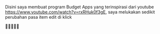 Disini saya membuat program Budget Apps yang terinspirasi dari youtube https://www.youtube.com/watch?v=rxRHuk0f3gE, saya melukakan sedikit perubahan pasa item edit di klick





👋👋👋👋👋
